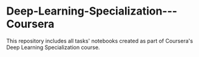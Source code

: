 # Deep-Learning-Specialization---Coursera
This repository includes all tasks' notebooks created as part of Coursera's Deep Learning Specialization course.
